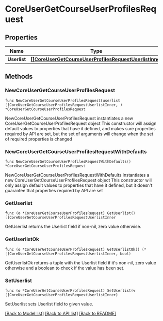 # CoreUserGetCourseUserProfilesRequest

## Properties

Name | Type | Description | Notes
------------ | ------------- | ------------- | -------------
**Userlist** | [**[]CoreUserGetCourseUserProfilesRequestUserlistInner**](CoreUserGetCourseUserProfilesRequestUserlistInner.md) |  | 

## Methods

### NewCoreUserGetCourseUserProfilesRequest

`func NewCoreUserGetCourseUserProfilesRequest(userlist []CoreUserGetCourseUserProfilesRequestUserlistInner, ) *CoreUserGetCourseUserProfilesRequest`

NewCoreUserGetCourseUserProfilesRequest instantiates a new CoreUserGetCourseUserProfilesRequest object
This constructor will assign default values to properties that have it defined,
and makes sure properties required by API are set, but the set of arguments
will change when the set of required properties is changed

### NewCoreUserGetCourseUserProfilesRequestWithDefaults

`func NewCoreUserGetCourseUserProfilesRequestWithDefaults() *CoreUserGetCourseUserProfilesRequest`

NewCoreUserGetCourseUserProfilesRequestWithDefaults instantiates a new CoreUserGetCourseUserProfilesRequest object
This constructor will only assign default values to properties that have it defined,
but it doesn't guarantee that properties required by API are set

### GetUserlist

`func (o *CoreUserGetCourseUserProfilesRequest) GetUserlist() []CoreUserGetCourseUserProfilesRequestUserlistInner`

GetUserlist returns the Userlist field if non-nil, zero value otherwise.

### GetUserlistOk

`func (o *CoreUserGetCourseUserProfilesRequest) GetUserlistOk() (*[]CoreUserGetCourseUserProfilesRequestUserlistInner, bool)`

GetUserlistOk returns a tuple with the Userlist field if it's non-nil, zero value otherwise
and a boolean to check if the value has been set.

### SetUserlist

`func (o *CoreUserGetCourseUserProfilesRequest) SetUserlist(v []CoreUserGetCourseUserProfilesRequestUserlistInner)`

SetUserlist sets Userlist field to given value.



[[Back to Model list]](../README.md#documentation-for-models) [[Back to API list]](../README.md#documentation-for-api-endpoints) [[Back to README]](../README.md)


